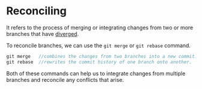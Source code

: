 # Reconciling

It refers to the process of merging or integrating changes from two or more branches that have [diverged](./diverge.md).

To reconcile branches, we can use the `git merge` or `git rebase` command.

```javascript
git merge   //combines the changes from two branches into a new commit.
git rebase  //rewrites the commit history of one branch onto another.
```

Both of these commands can help us to integrate changes from multiple branches and reconcile any conflicts that arise.
